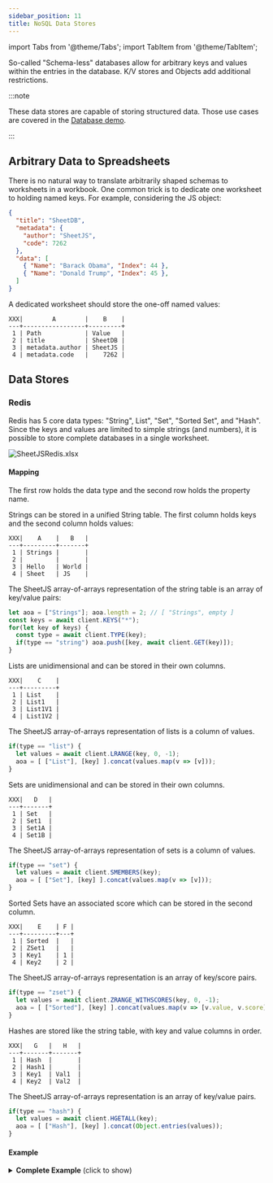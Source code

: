 ```yaml
---
sidebar_position: 11
title: NoSQL Data Stores
---
```


import Tabs from '@theme/Tabs';
import TabItem from '@theme/TabItem';

So-called "Schema-less" databases allow for arbitrary keys and values within the
entries in the database.  K/V stores and Objects add additional restrictions.

:::note

These data stores are capable of storing structured data.  Those use cases are
covered in the [Database demo](./database).

:::

## Arbitrary Data to Spreadsheets

There is no natural way to translate arbitrarily shaped schemas to worksheets
in a workbook.  One common trick is to dedicate one worksheet to holding named
keys.  For example, considering the JS object:

```json
{
  "title": "SheetDB",
  "metadata": {
    "author": "SheetJS",
    "code": 7262
  },
  "data": [
    { "Name": "Barack Obama", "Index": 44 },
    { "Name": "Donald Trump", "Index": 45 },
  ]
}
```

A dedicated worksheet should store the one-off named values:

```
XXX|        A        |    B    |
---+-----------------+---------+
 1 | Path            | Value   |
 2 | title           | SheetDB |
 3 | metadata.author | SheetJS |
 4 | metadata.code   |    7262 |
```

## Data Stores

### Redis

Redis has 5 core data types: "String", List", "Set", "Sorted Set", and "Hash".
Since the keys and values are limited to simple strings (and numbers), it is
possible to store complete databases in a single worksheet.

![SheetJSRedis.xlsx](pathname:///nosql/sheetjsredis.png)

#### Mapping

The first row holds the data type and the second row holds the property name.

<Tabs>
  <TabItem value="strings" label="Strings">

Strings can be stored in a unified String table. The first column holds keys
and the second column holds values:

```
XXX|    A    |   B   |
---+---------+-------+
 1 | Strings |       |
 2 |         |       |
 3 | Hello   | World |
 4 | Sheet   | JS    |
```

The SheetJS array-of-arrays representation of the string table is an array of
key/value pairs:

```js
let aoa = ["Strings"]; aoa.length = 2; // [ "Strings", empty ]
const keys = await client.KEYS("*");
for(let key of keys) {
  const type = await client.TYPE(key);
  if(type == "string") aoa.push([key, await client.GET(key)]);
}
```

  </TabItem>
  <TabItem value="list" label="Lists">

Lists are unidimensional and can be stored in their own columns.

```
XXX|    C    |
---+---------+
 1 | List    |
 2 | List1   |
 3 | List1V1 |
 4 | List1V2 |
```

The SheetJS array-of-arrays representation of lists is a column of values.

```js
if(type == "list") {
  let values = await client.LRANGE(key, 0, -1);
  aoa = [ ["List"], [key] ].concat(values.map(v => [v]));
}
```

  </TabItem>
  <TabItem value="set" label="Sets">

Sets are unidimensional and can be stored in their own columns.

```
XXX|   D   |
---+-------+
 1 | Set   |
 2 | Set1  |
 3 | Set1A |
 4 | Set1B |
```

The SheetJS array-of-arrays representation of sets is a column of values.

```js
if(type == "set") {
  let values = await client.SMEMBERS(key);
  aoa = [ ["Set"], [key] ].concat(values.map(v => [v]));
}
```

  </TabItem>
  <TabItem value="zset" label="Sorted Sets">

Sorted Sets have an associated score which can be stored in the second column.

```
XXX|    E    | F |
---+---------+---+
 1 | Sorted  |   |
 2 | ZSet1   |   |
 3 | Key1    | 1 |
 4 | Key2    | 2 |
```

The SheetJS array-of-arrays representation is an array of key/score pairs.

```js
if(type == "zset") {
  let values = await client.ZRANGE_WITHSCORES(key, 0, -1);
  aoa = [ ["Sorted"], [key] ].concat(values.map(v => [v.value, v.score]));
}
```

  </TabItem>
  <TabItem value="hashes" label="Hashes">

Hashes are stored like the string table, with key and value columns in order.

```
XXX|   G   |   H   |
---+-------+-------+
 1 | Hash  |       |
 2 | Hash1 |       |
 3 | Key1  | Val1  |
 4 | Key2  | Val2  |
```

The SheetJS array-of-arrays representation is an array of key/value pairs.

```js
if(type == "hash") {
  let values = await client.HGETALL(key);
  aoa = [ ["Hash"], [key] ].concat(Object.entries(values));
}
```

  </TabItem>
</Tabs>

#### Example

<details><summary><b>Complete Example</b> (click to show)</summary>

0) Set up and start a local Redis server

1) Download the following scripts:

- [`SheetJSRedis.mjs`](pathname:///nosql/SheetJSRedis.mjs)
- [`SheetJSRedisTest.mjs`](pathname:///nosql/SheetJSRedisTest.mjs)

2) Install dependencies and run:

```bash
npm i --save https://cdn.sheetjs.com/xlsx-latest/xlsx-latest.tgz redis
node SheetJSRedisTest.mjs
```

Inspect the output and compare with the data in `SheetJSRedisTest.mjs`.

Open `SheetJSRedis.xlsx` and verify the columns have the correct data

</details>
